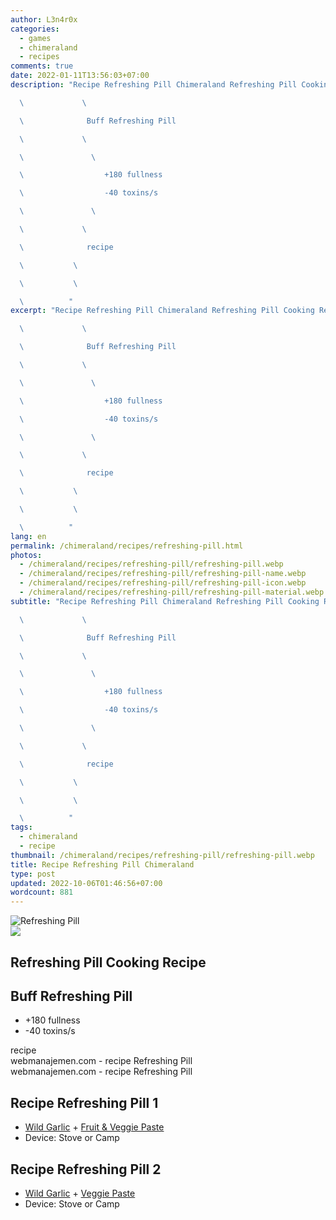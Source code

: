 ```yaml
---
author: L3n4r0x
categories:
  - games
  - chimeraland
  - recipes
comments: true
date: 2022-01-11T13:56:03+07:00
description: "Recipe Refreshing Pill Chimeraland Refreshing Pill Cooking Recipe

  \             \ 

  \              Buff Refreshing Pill

  \             \ 

  \               \ 

  \                  +180 fullness

  \                  -40 toxins/s

  \               \ 

  \             \ 

  \              recipe

  \           \ 

  \           \ 

  \          "
excerpt: "Recipe Refreshing Pill Chimeraland Refreshing Pill Cooking Recipe

  \             \ 

  \              Buff Refreshing Pill

  \             \ 

  \               \ 

  \                  +180 fullness

  \                  -40 toxins/s

  \               \ 

  \             \ 

  \              recipe

  \           \ 

  \           \ 

  \          "
lang: en
permalink: /chimeraland/recipes/refreshing-pill.html
photos:
  - /chimeraland/recipes/refreshing-pill/refreshing-pill.webp
  - /chimeraland/recipes/refreshing-pill/refreshing-pill-name.webp
  - /chimeraland/recipes/refreshing-pill/refreshing-pill-icon.webp
  - /chimeraland/recipes/refreshing-pill/refreshing-pill-material.webp
subtitle: "Recipe Refreshing Pill Chimeraland Refreshing Pill Cooking Recipe

  \             \ 

  \              Buff Refreshing Pill

  \             \ 

  \               \ 

  \                  +180 fullness

  \                  -40 toxins/s

  \               \ 

  \             \ 

  \              recipe

  \           \ 

  \           \ 

  \          "
tags:
  - chimeraland
  - recipe
thumbnail: /chimeraland/recipes/refreshing-pill/refreshing-pill.webp
title: Recipe Refreshing Pill Chimeraland
type: post
updated: 2022-10-06T01:46:56+07:00
wordcount: 881
---
```


<link
  rel="stylesheet"
  href="https://rawcdn.githack.com/dimaslanjaka/Web-Manajemen/870a349/css/bootstrap-5-3-0-alpha3-wrapper.css"
/>
<section id="bootstrap-wrapper">
  <div data-bs-theme="dark">
    <div class="card mb-2">
      <div class="card-body">
        <div class="row g-0">
          <div class="col-sm-4 position-relative mb-2">
            <img
              src="https://www.webmanajemen.com/chimeraland/recipes/refreshing-pill/refreshing-pill-material.webp"
              class="card-img fit-cover w-100 h-100"
              alt="Refreshing Pill"
              data-fancybox="true"
            />
          </div>
          <div class="col-sm-8 mb-2">
            <div class="card-body">
              <div class="d-flex flex-row align-items-center mb-3">
                <img
                  class="d-inline-block me-2"
                  src="https://www.webmanajemen.com/chimeraland/recipes/refreshing-pill/refreshing-pill-icon.webp"
                  width="auto"
                  height="auto"
                  style="vertical-align: middle"
                />
                <h2 class="fs-5">Refreshing Pill Cooking Recipe</h2>
              </div>
              <h2 class="card-title fs-5">Buff Refreshing Pill</h2>
              <div class="card-text">
                <ul>
                  <li>+180 fullness</li>
                  <li>-40 toxins/s</li>
                </ul>
              </div>
              <span class="badge rounded-pill">recipe</span>
            </div>
            <div class="card-footer text-end text-muted mt-auto">
              webmanajemen.com - recipe Refreshing Pill
            </div>
          </div>
        </div>
      </div>
      <div class="card-footer text-end text-muted">
        webmanajemen.com - recipe Refreshing Pill
      </div>
    </div>
    <div class="row mb-2">
      <div class="col-12 col-lg-6 recipe-item mb-2">
        <div class="card">
          <div class="card-body">
            <h2 class="card-title fs-5">Recipe Refreshing Pill 1</h2>
            <div class="card-text">
              <ul>
                <li>
                  <a
                    class="text-decoration-none text-primary"
                    href="/chimeraland/materials/wild-garlic.html"
                    >Wild Garlic</a
                  ><span> + </span
                  ><a
                    class="text-decoration-none text-primary"
                    href="/chimeraland/recipes/fruit-and-veggie-paste.html"
                    >Fruit &amp; Veggie Paste</a
                  >
                </li>
                <li>Device: Stove or Camp</li>
              </ul>
            </div>
          </div>
        </div>
      </div>
      <div class="col-12 col-lg-6 recipe-item mb-2">
        <div class="card">
          <div class="card-body">
            <h2 class="card-title fs-5">Recipe Refreshing Pill 2</h2>
            <div class="card-text">
              <ul>
                <li>
                  <a
                    class="text-decoration-none text-primary"
                    href="/chimeraland/materials/wild-garlic.html"
                    >Wild Garlic</a
                  ><span> + </span
                  ><a
                    class="text-decoration-none text-primary"
                    href="/chimeraland/recipes/veggie-paste.html"
                    >Veggie Paste</a
                  >
                </li>
                <li>Device: Stove or Camp</li>
              </ul>
            </div>
          </div>
        </div>
      </div>
    </div>
  </div>
</section>